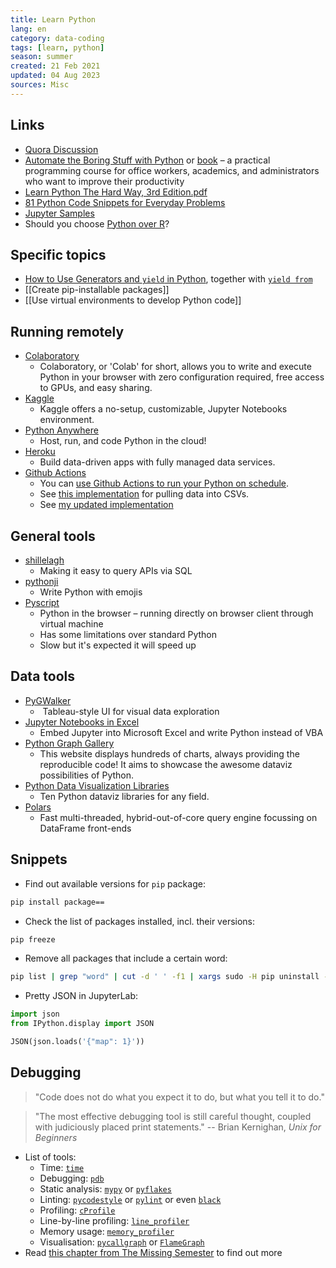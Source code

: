 ```yaml
---
title: Learn Python
lang: en
category: data-coding
tags: [learn, python]
season: summer
created: 21 Feb 2021
updated: 04 Aug 2023
sources: Misc
---
```


## Links
- [Quora Discussion](https://www.quora.com/How-should-I-start-learning-Python-1)
- [Automate the Boring Stuff with Python](https://www.udemy.com/course/automate/) or [book](https://automatetheboringstuff.com/2e/) – a practical programming course for office workers, academics, and administrators who want to improve their productivity
- [Learn Python The Hard Way, 3rd Edition.pdf](../../assets/files/Learn-Python-The-Hard-Way.pdf)
- [81 Python Code Snippets for Everyday Problems](https://therenegadecoder.com/code/python-code-snippets-for-everyday-problems/)
- [Jupyter Samples](https://github.com/ibm-et/jupyter-samples)
- Should you choose [Python over R](../../assets/files/r-vs-python.png)?

## Specific topics
- [How to Use Generators and `yield` in Python](https://realpython.com/introduction-to-python-generators/), together with [`yield from`](https://python.astrotech.io/advanced/generator/yield-from.html)
- [[Create pip-installable packages]]
- [[Use virtual environments to develop Python code]]

## Running remotely
- [Colaboratory](https://colab.research.google.com/)
	- Colaboratory, or 'Colab' for short, allows you to write and execute Python in your browser with zero configuration required, free access to GPUs, and easy sharing.
- [Kaggle](https://www.kaggle.com/)
	- Kaggle offers a no-setup, customizable, Jupyter Notebooks environment.
- [Python Anywhere](https://eu.pythonanywhere.com/)
	- Host, run, and code Python in the cloud!
- [Heroku](https://www.heroku.com/)
	- Build data-driven apps with fully managed data services.
- [Github Actions](https://github.com/features/actions)
	- You can [use Github Actions to run your Python on schedule](https://github.community/t/how-to-setup-github-actions-to-run-my-python-script-on-schedule/18335).
	- See [this implementation](https://github.com/michalskop/cz-covid-predictive-data) for pulling data into CSVs.
	- See [my updated implementation](https://github.com/one-data-cookie/brno-part-budget/blob/main/.github/workflows/cronjob.yaml)

## General tools
- [shillelagh](https://github.com/betodealmeida/shillelagh/)
	- Making it easy to query APIs via SQL
- [pythonji](https://github.com/gahjelle/pythonji)
	- Write Python with emojis
- [Pyscript](https://www.anaconda.com/blog/pyscript-python-in-the-browser)
	- Python in the browser – running directly on browser client through virtual machine
	- Has some limitations over standard Python
	- Slow but it's expected it will speed up

## Data tools
- [PyGWalker](https://github.com/Kanaries/pygwalker)
	-  Tableau-style UI for visual data exploration
- [Jupyter Notebooks in Excel](https://towardsdatascience.com/python-jupyter-notebooks-in-excel-5ab34fc6439)
	- Embed Jupyter into Microsoft Excel and write Python instead of VBA
- [Python Graph Gallery](https://python-graph-gallery.com/)
	- This website displays hundreds of charts, always providing the reproducible code! It aims to showcase the awesome dataviz possibilities of Python.
- [Python Data Visualization Libraries](https://mode.com/blog/python-data-visualization-libraries/)
	- Ten Python dataviz libraries for any field.
- [Polars](https://github.com/pola-rs/polars)
	- Fast multi-threaded, hybrid-out-of-core query engine focussing on DataFrame front-ends

## Snippets
- Find out available versions for `pip` package:
```bash
pip install package==
```

- Check the list of packages installed, incl. their versions:
```bash
pip freeze
```

- Remove all packages that include a certain word:
```bash
pip list | grep "word" | cut -d ' ' -f1 | xargs sudo -H pip uninstall -y
```

- Pretty JSON in JupyterLab:
```python
import json
from IPython.display import JSON

JSON(json.loads('{"map": 1}'))
```


## Debugging
> "Code does not do what you expect it to do, but what you tell it to do."

> "The most effective debugging tool is still careful thought, coupled with judiciously placed print statements."
> -- Brian Kernighan, _Unix for Beginners_

- List of tools:
	- Time: [`time`](https://docs.python.org/3/library/time.html)
	- Debugging: [`pdb`](https://docs.python.org/3/library/pdb.html)
	- Static analysis:  [`mypy`](https://github.com/python/mypy) or [`pyflakes`](https://github.com/PyCQA/pyflakes)
	- Linting: [`pycodestyle`](https://github.com/pycqa/pycodestyle/) or [`pylint`](https://github.com/PyCQA/pylint) or even [`black`](https://github.com/psf/black)
	- Profiling: [`cProfile`](https://docs.python.org/3/library/profile.html) 
	- Line-by-line profiling: [`line_profiler`](https://github.com/pyutils/line_profiler)
	- Memory usage: [`memory_profiler`](https://github.com/pythonprofilers/memory_profiler)
	- Visualisation: [`pycallgraph`](https://github.com/gak/pycallgraph) or [`FlameGraph`](https://github.com/brendangregg/FlameGraph)
- Read [this chapter from The Missing Semester](https://missing.csail.mit.edu/2020/debugging-profiling/) to find out more
